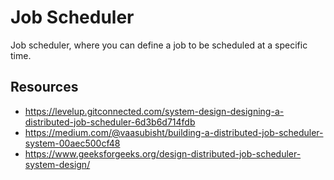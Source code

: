 # Job Scheduler
Job scheduler, where you can define a job to be scheduled at a specific time.
## Resources
- https://levelup.gitconnected.com/system-design-designing-a-distributed-job-scheduler-6d3b6d714fdb
- https://medium.com/@vaasubisht/building-a-distributed-job-scheduler-system-00aec500cf48
- https://www.geeksforgeeks.org/design-distributed-job-scheduler-system-design/
